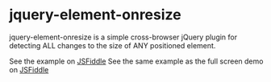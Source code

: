 jquery-element-onresize
===================

jquery-element-onresize is a simple cross-browser jQuery plugin for detecting ALL changes to the size of ANY positioned element. 

See the example on [JSFiddle]( http://jsfiddle.net/8L5b3e45/)
See the same example as the full screen demo on [JSFiddle](http://jsfiddle.net/8L5b3e45/embedded/result/)
